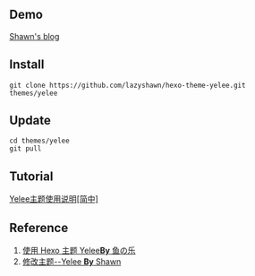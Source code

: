 ## Demo
[Shawn's blog](https://www.lazyshawn.cn)

## Install
```
git clone https://github.com/lazyshawn/hexo-theme-yelee.git themes/yelee
```

## Update
```
cd themes/yelee
git pull
```

## Tutorial
[Yelee主题使用说明[简中]](http://moxfive.coding.me/yelee/)

## Reference
1. [使用 Hexo 主题 Yelee**By** 鱼の乐](https://blog.wangriyu.wang/2017/08-Hexo.html)
2. [修改主题--Yelee **By** Shawn](https://www.lazyshawn.cn/2020/02/29/Custom-yelee/)
